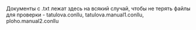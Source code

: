 Документы с .txt лежат здесь на всякий случай, чтобы не терять
файлы для проверки - tatulova.conllu, tatulova.manual1.conllu, ploho.manual2.conllu
